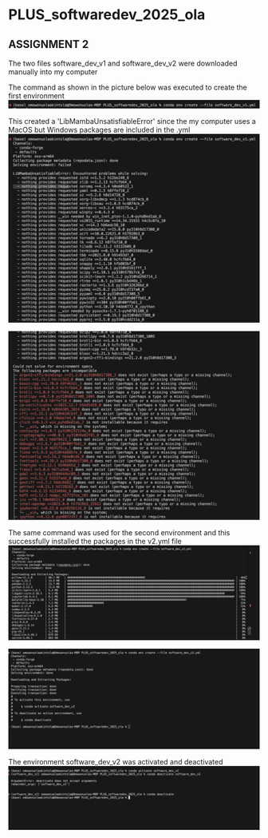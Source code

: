 # PLUS_softwaredev_2025_ola

## ASSIGNMENT 2

The two files software_dev_v1 and software_dev_v2 were downloaded manually into my computer

The command as shown in the picture below was executed to create the first environment
![Environment Setup Screenshot1](A2/images/SC1.png)

This created a 'LibMambaUnsatisfiableError' since the my computer uses a MacOS but Windows packages are included in the .yml 
![Environment Setup Screenshot2](A2/images/SC2.png)

![Environment Setup Screenshot3](A2/images/SC3.png)

The same command was used for the second environment and this successfully installed the packages in the v2.yml file
![Environment Setup Screenshot4](A2/images/SC4.png)

![Environment Setup Screenshot5](A2/images/SC5.png)

The environment software_dev_v2 was activated and deactivated 
![Environment Setup Screenshot6](A2/images/SC6.png)